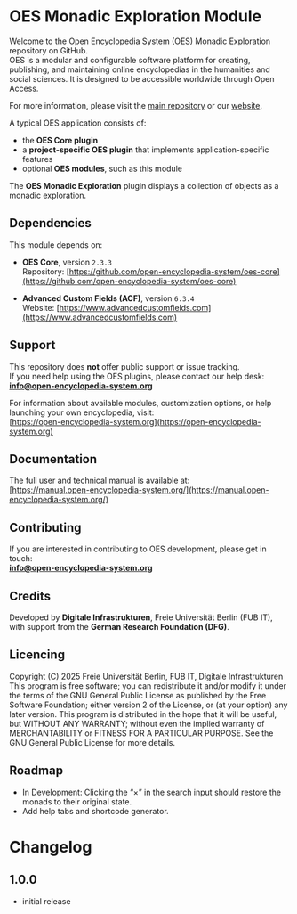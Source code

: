 # OES Monadic Exploration Module
Welcome to the Open Encyclopedia System (OES) Monadic Exploration repository on GitHub.  
OES is a modular and configurable software platform for creating, publishing, and maintaining online encyclopedias in the humanities and social sciences. It is designed to be accessible worldwide through Open Access.

For more information, please visit the [main repository](https://github.com/open-encyclopedia-system) or our [website](https://open-encyclopedia-system.org).

A typical OES application consists of:
- the **OES Core plugin**
- a **project-specific OES plugin** that implements application-specific features
- optional **OES modules**, such as this module

The **OES Monadic Exploration** plugin displays a collection of objects as a monadic exploration.

## Dependencies
This module depends on:

- **OES Core**, version `2.3.3`  
  Repository: [https://github.com/open-encyclopedia-system/oes-core](https://github.com/open-encyclopedia-system/oes-core)

- **Advanced Custom Fields (ACF)**, version `6.3.4`  
  Website: [https://www.advancedcustomfields.com](https://www.advancedcustomfields.com)

## Support
This repository does **not** offer public support or issue tracking.  
If you need help using the OES plugins, please contact our help desk:  
**info@open-encyclopedia-system.org**

For information about available modules, customization options, or help launching your own encyclopedia, visit:  
[https://open-encyclopedia-system.org](https://open-encyclopedia-system.org)

## Documentation
The full user and technical manual is available at:  
[https://manual.open-encyclopedia-system.org/](https://manual.open-encyclopedia-system.org/)

## Contributing
If you are interested in contributing to OES development, please get in touch:  
**info@open-encyclopedia-system.org**

## Credits
Developed by **Digitale Infrastrukturen**, Freie Universität Berlin (FUB IT),  
with support from the **German Research Foundation (DFG)**.

## Licencing
Copyright (C) 2025
Freie Universität Berlin, FUB IT, Digitale Infrastrukturen
This program is free software; you can redistribute it and/or modify it under the terms of the GNU General Public
License as published by the Free Software Foundation; either version 2 of the License, or (at your option) any later
version.
This program is distributed in the hope that it will be useful, but WITHOUT ANY WARRANTY; without even the implied
warranty of MERCHANTABILITY or FITNESS FOR A PARTICULAR PURPOSE.  See the GNU General Public License for more details.

## Roadmap
- In Development: Clicking the “×” in the search input should restore the monads to their original state.
- Add help tabs and shortcode generator.

# Changelog

## 1.0.0
- initial release
